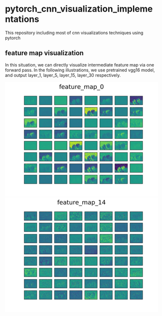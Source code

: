 # pytorch_cnn_visualization_implementations
This repository including most of cnn visualizations techniques using pytorch


## feature map visualization

In this situation, we can directly visualize intermediate feature map via one forward pass. In the following illustrations, we use pretrained vgg16 model, and output layer_1, layer_5, layer_15, layer_30 respectively.

<center class="half">
    <img src="./images/feature_map_0.jpg" /><img src="./images/feature_map_14.jpg" />
</center>

